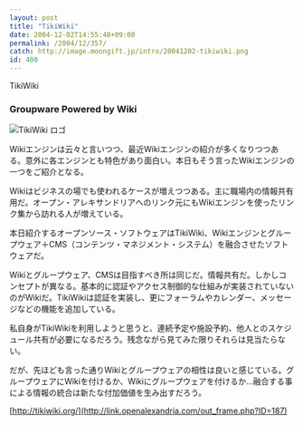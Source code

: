 ```yaml
---
layout: post
title: "TikiWiki"
date: 2004-12-02T14:55:48+09:00
permalink: /2004/12/357/
catch: http://image.moongift.jp/intro/20041202-tikiwiki.png
id: 400
---
```

TikiWiki  
<!--more-->

### Groupware Powered by Wiki
  

![TikiWiki ロゴ](http://image.moongift.jp/intro/20041202-tikiwiki.png "TikiWiki ロゴ")

  

Wikiエンジンは云々と言いつつ、最近Wikiエンジンの紹介が多くなりつつある。意外に各エンジンとも特色があり面白い。本日もそう言ったWikiエンジンの一つをご紹介となる。

  

Wikiはビジネスの場でも使われるケースが増えつつある。主に職場内の情報共有用だ。オープン・アレキサンドリアへのリンク元にもWikiエンジンを使ったリンク集から訪れる人が増えている。

  

本日紹介するオープンソース・ソフトウェアはTikiWiki、Wikiエンジンとグループウェア＋CMS（コンテンツ・マネジメント・システム）を融合させたソフトウェアだ。

  

Wikiとグループウェア、CMSは目指すべき所は同じだ。情報共有だ。しかしコンセプトが異なる。基本的に認証やアクセス制御的な仕組みが実装されていないのがWikiだ。TikiWikiは認証を実装し、更にフォーラムやカレンダー、メッセージなどの機能を追加している。

  

私自身がTikiWikiを利用しようと思うと、連続予定や施設予約、他人とのスケジュール共有が必要になるだろう。残念ながら見てみた限りそれらは見当たらない。

  

だが、先ほども言った通りWikiとグループウェアの相性は良いと感じている。グループウェアにWikiを付けるか、Wikiにグループウェアを付けるか…融合する事による情報の統合は新たな付加価値を生み出すだろう。

  

[http://tikiwiki.org/](http://link.openalexandria.com/out_frame.php?ID=187)

